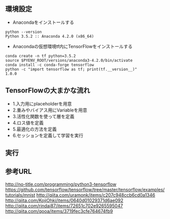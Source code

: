 ## 環境設定

- Anacondaをインストールする
```
python --version
Python 3.5.2 :: Anaconda 4.2.0 (x86_64)
```
- Anacondaの仮想環境tf内にTensorFlowをインストールする  
```
conda create -n tf python=3.5.2
source $PYENV_ROOT/versions/anaconda3-4.2.0/bin/activate
conda install -c conda-forge tensorflow
python -c "import tensorflow as tf; print(tf.__version__)"
1.0.0
```


## TensorFlowの大まかな流れ
- 1.入力用にplaceholderを用意
- 2.重みやバイアス用にVariableを用意
- 3.活性化関数を使って層を定義
- 4.ロス値を定義
- 5.最適化の方法を定義
- 6.セッションを定義して学習を実行

## 実行


## 参考URL

http://no-title.com/programming/python3-tensorflow  
https://github.com/tensorflow/tensorflow/tree/master/tensorflow/examples/tutorials/mnist
http://qiita.com/uramonk/items/c207c948ccb6cd0a1346  
http://qiita.com/KojiOhki/items/0640d01029371d6ae092  
http://qiita.com/rindai87/items/72651c702e9265595047  
http://qiita.com/qooa/items/3719fec3cfe764674fb9  

